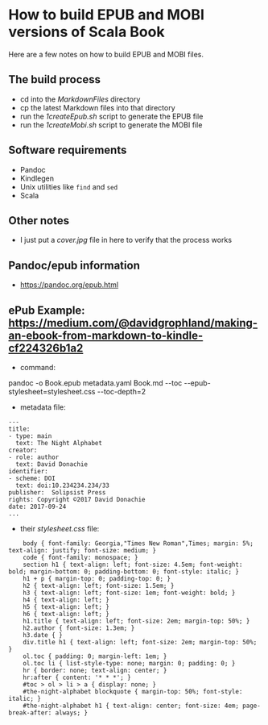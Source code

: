 How to build EPUB and MOBI versions of Scala Book
=================================================

Here are a few notes on how to build EPUB and MOBI files.



The build process
-----------------
- cd into the *MarkdownFiles* directory
- cp the latest Markdown files into that directory
- run the *1createEpub.sh* script to generate the EPUB file
- run the *1createMobi.sh* script to generate the MOBI file



Software requirements
---------------------
- Pandoc
- Kindlegen
- Unix utilities like `find` and `sed`
- Scala



Other notes
-----------
- I just put a *cover.jpg* file in here to verify that the process works



Pandoc/epub information
-----------------------

- https://pandoc.org/epub.html



ePub Example: https://medium.com/@davidgrophland/making-an-ebook-from-markdown-to-kindle-cf224326b1a2
---------------------------------------------------------------------------------------
- command:

pandoc -o Book.epub metadata.yaml Book.md 
    --toc --epub-stylesheet=stylesheet.css --toc-depth=2

- metadata file:

````
---
title:
- type: main
  text: The Night Alphabet
creator:
- role: author
  text: David Donachie
identifier:
- scheme: DOI
  text: doi:10.234234.234/33
publisher:  Solipsist Press
rights: Copyright ©2017 David Donachie
date: 2017-09-24
...
````

- their *stylesheet.css* file:

````
    body { font-family: Georgia,"Times New Roman",Times; margin: 5%; text-align: justify; font-size: medium; }
    code { font-family: monospace; }
    section h1 { text-align: left; font-size: 4.5em; font-weight: bold; margin-bottom: 0; padding-bottom: 0; font-style: italic; }
    h1 + p { margin-top: 0; padding-top: 0; }
    h2 { text-align: left; font-size: 1.5em; }
    h3 { text-align: left; font-size: 1em; font-weight: bold; }
    h4 { text-align: left; }
    h5 { text-align: left; }
    h6 { text-align: left; }
    h1.title { text-align: left; font-size: 2em; margin-top: 50%; }
    h2.author { font-size: 1.3em; }
    h3.date { }
    div.title h1 { text-align: left; font-size: 2em; margin-top: 50%; }
    ol.toc { padding: 0; margin-left: 1em; }
    ol.toc li { list-style-type: none; margin: 0; padding: 0; }
    hr { border: none; text-align: center; }
    hr:after { content: '* * *'; }
    #toc > ol > li > a { display: none; }
    #the-night-alphabet blockquote { margin-top: 50%; font-style: italic; }
    #the-night-alphabet h1 { text-align: center; font-size: 4em; page-break-after: always; }
````












